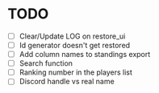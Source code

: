 # TODO

* [ ] Clear/Update LOG on restore_ui
* [ ] Id generator doesn't get restored
* [ ] Add column names to standings export
* [ ] Search function
* [ ] Ranking number in the players list
* [ ] Discord handle vs real name